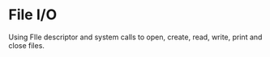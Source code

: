 # File I/O
Using FIle descriptor and system calls to open, create, read, write, print and close files.
